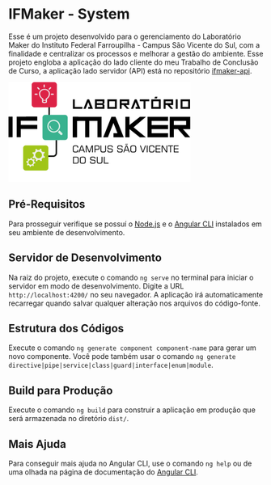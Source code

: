 # IFMaker - System

Esse é um projeto desenvolvido para o gerenciamento do Laboratório Maker do Instituto Federal Farroupilha - Campus São Vicente do Sul, com a finalidade e centralizar os processos e melhorar a gestão do ambiente. Esse projeto engloba a aplicação do lado cliente do meu Trabalho de Conclusão de Curso, a aplicação lado servidor (API) está no repositório [ifmaker-api](https://github.com/sougabriel/ifmaker-api).

![IFMaker São Vicente do Sul - Banner](/ifmaker-svs.svg "IFMaker SVS - Banner")

## Pré-Requisitos

Para prosseguir verifique se possuí o [Node.js](https://nodejs.org/en) e o [Angular CLI](https://angular.io/cli) instalados em seu ambiente de desenvolvimento.  

## Servidor de Desenvolvimento

Na raiz do projeto, execute o comando `ng serve` no terminal para iniciar o servidor em modo de desenvolvimento. Digite a URL `http://localhost:4200/` no seu navegador. A aplicação irá automaticamente recarregar quando salvar qualquer alteração nos arquivos do código-fonte. 

## Estrutura dos Códigos

Execute o comando `ng generate component component-name` para gerar um novo componente. Você pode também usar o comando `ng generate directive|pipe|service|class|guard|interface|enum|module`.

## Build para Produção

Execute o comando `ng build` para construir a aplicação em produção que será armazenada no diretório `dist/`. 

## Mais Ajuda

Para conseguir mais ajuda no Angular CLI, use o comando `ng help` ou de uma olhada na página de documentação do [Angular CLI](https://angular.io/cli).
